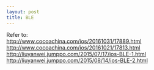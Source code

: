 ```yaml
---
layout: post
title: BLE
---
```


Refer to:  
<http://www.cocoachina.com/ios/20161031/17889.html>  
<http://www.cocoachina.com/ios/20161021/17813.html>  
<http://liuyanwei.jumppo.com/2015/07/17/ios-BLE-1.html>  
<http://liuyanwei.jumppo.com/2015/08/14/ios-BLE-2.html>
